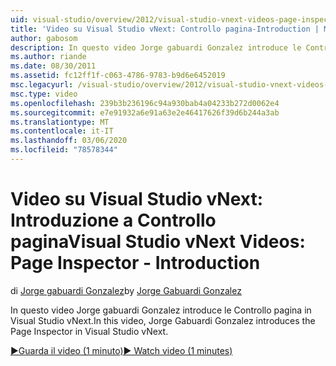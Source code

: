 ```yaml
---
uid: visual-studio/overview/2012/visual-studio-vnext-videos-page-inspector-introduction
title: 'Video su Visual Studio vNext: Controllo pagina-Introduction | Microsoft Docs'
author: gabosom
description: In questo video Jorge gabuardi Gonzalez introduce le Controllo pagina in Visual Studio vNext
ms.author: riande
ms.date: 08/30/2011
ms.assetid: fc12ff1f-c063-4786-9783-b9d6e6452019
msc.legacyurl: /visual-studio/overview/2012/visual-studio-vnext-videos-page-inspector-introduction
msc.type: video
ms.openlocfilehash: 239b3b236196c94a930bab4a04233b272d0062e4
ms.sourcegitcommit: e7e91932a6e91a63e2e46417626f39d6b244a3ab
ms.translationtype: MT
ms.contentlocale: it-IT
ms.lasthandoff: 03/06/2020
ms.locfileid: "78578344"
---
```

# <a name="visual-studio-vnext-videos-page-inspector---introduction"></a><span data-ttu-id="156c9-103">Video su Visual Studio vNext: Introduzione a Controllo pagina</span><span class="sxs-lookup"><span data-stu-id="156c9-103">Visual Studio vNext Videos: Page Inspector - Introduction</span></span>

<span data-ttu-id="156c9-104">di [Jorge gabuardi Gonzalez](https://github.com/gabosom)</span><span class="sxs-lookup"><span data-stu-id="156c9-104">by [Jorge Gabuardi Gonzalez](https://github.com/gabosom)</span></span>

<span data-ttu-id="156c9-105">In questo video Jorge gabuardi Gonzalez introduce le Controllo pagina in Visual Studio vNext.</span><span class="sxs-lookup"><span data-stu-id="156c9-105">In this video, Jorge Gabuardi Gonzalez introduces the Page Inspector in Visual Studio vNext.</span></span>

[<span data-ttu-id="156c9-106">&#9654;Guarda il video (1 minuto)</span><span class="sxs-lookup"><span data-stu-id="156c9-106">&#9654; Watch video (1 minutes)</span></span>](https://channel9.msdn.com/Blogs/ASP-NET-Site-Videos/visual-studio-vnext-videos-page-inspector-introduction)
